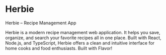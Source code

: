 # Herbie

Herbie – Recipe Management App

Herbie is a modern recipe management web application. It helps you save, organize, and search your favorite recipes all in one place. Built with React, Node.js, and TypeScript, Herbie offers a clean and intuitive interface for home cooks and food enthusiasts. Built with Flavor!
